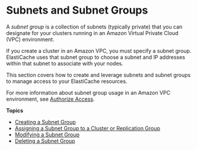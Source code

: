 # Subnets and Subnet Groups<a name="SubnetGroups"></a>

A *subnet group* is a collection of subnets \(typically private\) that you can designate for your clusters running in an Amazon Virtual Private Cloud \(VPC\) environment\.

If you create a cluster in an Amazon VPC, you must specify a subnet group\. ElastiCache uses that subnet group to choose a subnet and IP addresses within that subnet to associate with your nodes\.

This section covers how to create and leverage subnets and subnet groups to manage access to your ElastiCache resources\. 

For more information about subnet group usage in an Amazon VPC environment, see [Authorize Access](GettingStarted.AuthorizeAccess.md)\.

**Topics**
+ [Creating a Subnet Group](SubnetGroups.Creating.md)
+ [Assigning a Subnet Group to a Cluster or Replication Group](SubnetGroups.Assigning.md)
+ [Modifying a Subnet Group](SubnetGroups.Modifying.md)
+ [Deleting a Subnet Group](SubnetGroups.Deleting.md)